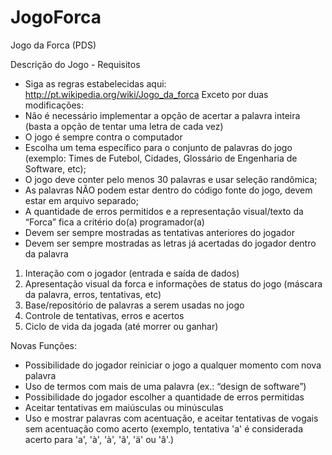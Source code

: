 # JogoForca
Jogo da Forca (PDS)

Descrição do Jogo - Requisitos
* Siga as regras estabelecidas aqui: http://pt.wikipedia.org/wiki/Jogo_da_forca Exceto por duas modificações:
* Não é necessário implementar a opção de acertar a palavra inteira (basta a opção de tentar uma letra de cada vez)
* O jogo é sempre contra o computador
* Escolha um tema específico para o conjunto de palavras do jogo (exemplo: Times de Futebol, Cidades, Glossário de Engenharia de Software, etc);
* O jogo deve conter pelo menos 30 palavras e usar seleção randômica;
* As palavras NÃO podem estar dentro do código fonte do jogo, devem estar em arquivo separado;
* A quantidade de erros permitidos e a representação visual/texto da “Forca” fica a critério do(a) programador(a)
* Devem ser sempre mostradas as tentativas anteriores do jogador
* Devem ser sempre mostradas as letras já acertadas do jogador dentro da palavra


1. Interação com o jogador (entrada e saída de dados)
2. Apresentação visual da forca e informações de status do jogo (máscara da palavra,
erros, tentativas, etc)
3. Base/repositório de palavras a serem usadas no jogo
4. Controle de tentativas, erros e acertos
5. Ciclo de vida da jogada (até morrer ou ganhar)


Novas Funções:
* Possibilidade do jogador reiniciar o jogo a qualquer momento com nova palavra
* Uso de termos com mais de uma palavra (ex.: “design de software”)
* Possibilidade do jogador escolher a quantidade de erros permitidas
* Aceitar tentativas em maiúsculas ou minúsculas
* Uso e mostrar palavras com acentuação, e aceitar tentativas de vogais sem acentuação como acerto (exemplo, tentativa 'a' é considerada acerto para 'a', 'à', 'à', 'ã', 'ä' ou 'â'.)
